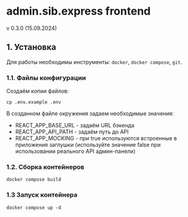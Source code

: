 # admin.sib.express frontend

v 0.3.0 (15.09.2024)

## 1. Установка

Для работы необходимы инструменты: `docker`, `docker compose`, `git`.

### 1.1. Файлы конфигурации

Создаём копии файлов:

```
cp .env.example .env
```

В созданном файле окружения задаем необходимые значения:
- REACT_APP_BASE_URL - задаём URL бэкенда
- REACT_APP_API_PATH - задаём путь до API
- REACT_APP_MOCKING - при true используются встроенные в приложения заглушки (используйте значение false при использовании реального API админ-панели)


### 1.2. Сборка контейнеров
```
docker compose build
```

### 1.3 Запуск контейнера
```
docker compose up -d
```
